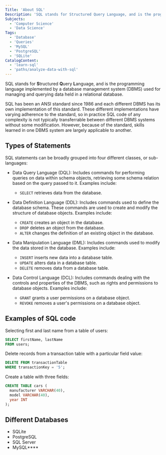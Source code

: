 ```yaml
---
Title: 'About SQL'
Description: 'SQL stands for Structured Query Language, and is the programming language implemented by a database management system (DBMS) used for managing and querying data held in a relational database. SQL has been an ANSI standard since 1986 and each different DBMS has its own implementation of this standard. These different implementations have varying adherence to the standard, so in practice SQL code of any complexity is not typically transferrable between different DBMS systems without some modification. However, because of the standard, skills learned in one DBMS system are largely applicable to another. SQL statements can be broadly grouped into four different classes, or sub-languages: - Data Query Language (DQL): Includes commands for performing queries on data within schema objects, retrieving some schema relation based on the query passed to it. Examples include: - SELECT retrieves data from the database. - Data Definition Language (DDL): Includes commands used to define the database schema. These commands are used to create and modify the structure of database objects. Examples include: - CREATE creates an object in the database.'
Subjects:
  - 'Computer Science'
  - 'Data Science'
Tags:
  - 'Database'
  - 'Queries'
  - 'MySQL'
  - 'PostgreSQL'
  - 'SQLite'
CatalogContent:
  - 'learn-sql'
  - 'paths/analyze-data-with-sql'
---
```


SQL stands for **S**tructured **Q**uery **L**anguage, and is the programming language implemented by a database management system (DBMS) used for managing and querying data held in a relational database.

SQL has been an ANSI standard since 1986 and each different DBMS has its own implementation of this standard. These different implementations have varying adherence to the standard, so in practice SQL code of any complexity is not typically transferrable between different DBMS systems without some modification. However, because of the standard, skills learned in one DBMS system are largely applicable to another.

## Types of Statements

SQL statements can be broadly grouped into four different classes, or sub-languages:

- Data Query Language (DQL): Includes commands for performing queries on data within schema objects, retrieving some schema relation based on the query passed to it. Examples include:

  - `SELECT` retrieves data from the database.

- Data Definition Language (DDL): Includes commands used to define the database schema. These commands are used to create and modify the structure of database objects. Examples include:

  - `CREATE` creates an object in the database.
  - `DROP` deletes an object from the database.
  - `ALTER` changes the definition of an existing object in the database.

- Data Manipulation Language (DML): Includes commands used to modify the data stored in the database. Examples include:

  - `INSERT` inserts new data into a database table.
  - `UPDATE` alters data in a database table.
  - `DELETE` removes data from a database table.

- Data Control Language (DCL): Includes commands dealing with the controls and properties of the DBMS, such as rights and permissions to database objects. Examples include:
  - `GRANT` grants a user permissions on a database object.
  - `REVOKE` removes a user's permissions on a database object.

## Examples of SQL code

Selecting first and last name from a table of users:

```sql
SELECT firstName, lastName
FROM users;
```

Delete records from a transaction table with a particular field value:

```sql
DELETE FROM transactionTable
WHERE transactionKey = '5';
```

Create a table with three fields:

```sql
CREATE TABLE cars (
  manufacturer VARCHAR(40),
  model VARCHAR(40),
  year INT
);
```

## Different Databases

- SQLite
- PostgreSQL
- SQL Server
- MySQL****
